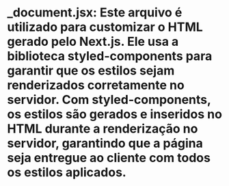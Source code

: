 # _document.jsx: Este arquivo é utilizado para customizar o HTML gerado pelo Next.js. Ele usa a biblioteca styled-components para garantir que os estilos sejam renderizados corretamente no servidor. Com styled-components, os estilos são gerados e inseridos no HTML durante a renderização no servidor, garantindo que a página seja entregue ao cliente com todos os estilos aplicados.